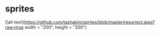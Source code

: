 # sprites

![alt text](https://github.com/tashakim/sprites/blob/master/resurrect.jpeg?raw=true width = "200", height = "200")
